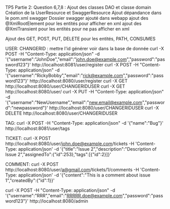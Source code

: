 TP5
Partie 2:
Question 6,7,8 :
Ajout des classes DAO et classe domain
Création de la UserResource et SwaggerResource
Ajout dépandance dans le pom.xml swagger
Dossier swagger ajouté dans webapp
ajout des @XmlRootElement pour les entités pour afficher en xml
ajout des @XmlTransient pour les entités pour ne pas afficher en xml

Ajout des GET, POST, PUT, DELETE pour les entités, PATH, CONSUMES


USER:
CHANGERID : mettre l'id générer voir dans la base de donnée
curl -X POST -H "Content-Type: application/json" -d '{"username":"JohnDoe","email":"john.doe@example.com","password":"password123"}' http://localhost:8081/user/register
curl -X POST -H "Content-Type: application/json" -d '{"username":"RickyBobby","email":"rick@example.com","password":"password123"}' http://localhost:8080/user/register
curl -X GET http://localhost:8080/user/CHANGERIDUSER
curl -X GET http://localhost:8080/user/
curl -X PUT -H "Content-Type: application/json" -d '{"username":"NewUsername","email":"new.email@example.com","password":"newpassword"}' http://localhost:8080/user/CHANGERIDUSER
curl -X DELETE http://localhost:8080/user/CHANGERIDUSER

TAG:
curl -X POST -H "Content-Type: application/json" -d '{"name":"Bug"}' http://localhost:8081/user/tags

TICKET:
curl -X POST http://localhost:8080/user/john.doe@example.com/tickets -H 'Content-Type: application/json' -d '{"title":"Issue 2","description":"Description of Issue 2","assignedTo":{"id":253},"tags":[{"id":2}]}'

COMMENT:
curl -X POST http://localhost:8080/user/a@gmail.com/tickets/1/comments -H 'Content-Type: application/json' -d '{"content":"This is a comment about issue 1","createdBy":{"id":1}}'


curl -X POST -H "Content-Type: application/json" -d '{"username":"RRR","email":"RRRRR.doe@example.com","password":"password123"}' http://localhost:8080/admin